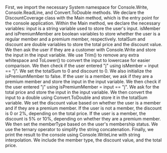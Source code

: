 First, we import the necessary System namespace for Console.Write, Console.ReadLine, and Convert.ToDouble methods.
We declare the DiscountCoverage class with the Main method, which is the entry point for the console application.
Within the Main method, we declare the necessary variables:
input is a string variable used to store the user's input.
isMember and isPremiumMember are boolean variables to store whether the user is a regular member and a premium member, respectively.
totalSum and discount are double variables to store the total price and the discount value.
We then ask the user if they are a customer with Console.Write and store the input in the input variable. We use Trim() to remove any extra whitespace and ToLower() to convert the input to lowercase for easier comparison. We then check if the user entered "j" using isMember = input == "j".
We set the totalSum to 0 and discount to 0. We also initialize the isPremiumMember to false.
If the user is a member, we ask if they are a premium member and store the input in the input variable. We then check if the user entered "j" using isPremiumMember = input == "j".
We ask for the total price and store the input in the input variable. We then convert the input to a double using Convert.ToDouble and store it in the totalSum variable.
We set the discount value based on whether the user is a member and if they are a premium member. If the user is not a member, the discount is 0 or 2%, depending on the total price. If the user is a member, the discount is 5% or 10%, depending on whether they are a premium member.
We then set the memberType based on the user's membership status. We use the ternary operator to simplify the string concatenation.
Finally, we print the result to the console using Console.WriteLine with string interpolation. We include the member type, the discount value, and the total price.